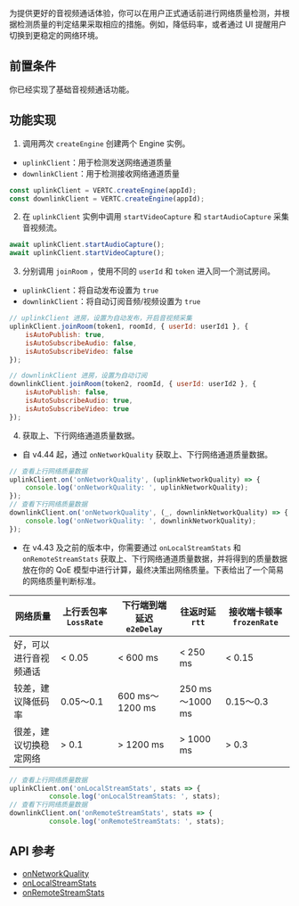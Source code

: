 为提供更好的音视频通话体验，你可以在用户正式通话前进行网络质量检测，并根据检测质量的判定结果采取相应的措施。例如，降低码率，或者通过 UI 提醒用户切换到更稳定的网络环境。

## 前置条件

你已经实现了基础音视频通话功能。

## 功能实现

1. 调用两次 `createEngine` 创建两个 Engine 实例。

- `uplinkClient`：用于检测发送网络通道质量
- `downlinkClient`：用于检测接收网络通道质量

```javascript
const uplinkClient = VERTC.createEngine(appId);
const downlinkClient = VERTC.createEngine(appId);
```

2. 在 `uplinkClient` 实例中调用 `startVideoCapture` 和 `startAudioCapture` 采集音视频流。

```javascript
await uplinkClient.startAudioCapture();
await uplinkClient.startVideoCapture();
```

3. 分别调用 `joinRoom` ，使用不同的 `userId` 和 `token` 进入同一个测试房间。

- `uplinkClient`：将自动发布设置为 `true`
- `downlinkClient`：将自动订阅音频/视频设置为 `true`

```javascript
// uplinkClient 进房，设置为自动发布，开启音视频采集
uplinkClient.joinRoom(token1, roomId, { userId: userId1 }, {
    isAutoPublish: true,
    isAutoSubscribeAudio: false,
    isAutoSubscribeVideo: false
});

// downlinkClient 进房，设置为自动订阅
downlinkClient.joinRoom(token2, roomId, { userId: userId2 }, {
    isAutoPublish: false,
    isAutoSubscribeAudio: true,
    isAutoSubscribeVideo: true
});
```

4. 获取上、下行网络通道质量数据。

- 自 v4.44 起，通过 `onNetworkQuality` 获取上、下行网络通道质量数据。

```javascript
// 查看上行网络质量数据
uplinkClient.on('onNetworkQuality', (uplinkNetworkQuality) => {
    console.log('onNetworkQuality: ', uplinkNetworkQuality);
});
// 查看下行网络质量数据
downlinkClient.on('onNetworkQuality', (_, downlinkNetworkQuality) => {
    console.log('onNetworkQuality: ', downlinkNetworkQuality);
});
```

- 在 v4.43 及之前的版本中，你需要通过 `onLocalStreamStats` 和 `onRemoteStreamStats` 获取上、下行网络通道质量数据，并将得到的质量数据放在你的 QoE 模型中进行计算，最终决策出网络质量。下表给出了一个简易的网络质量判断标准。
	
|网络质量 |上行丢包率 `LossRate` |下行端到端延迟 `e2eDelay`|往返时延 `rtt`|接收端卡顿率 `frozenRate` |
|---|---|---|---|---|
|好，可以进行音视频通话 |< 0.05 |< 600 ms |< 250 ms |< 0.15 |
|较差，建议降低码率 |0.05～0.1 |600 ms～1200 ms |250 ms～1000 ms |0.15～0.3 |
|很差，建议切换稳定网络 |\> 0.1 |\> 1200 ms |\> 1000 ms |\> 0.3 |


```javascript
// 查看上行网络质量数据
uplinkClient.on('onLocalStreamStats', stats => {
          console.log('onLocalStreamStats: ', stats);
// 查看下行网络质量数据
downlinkClient.on('onRemoteStreamStats', stats => {
          console.log('onRemoteStreamStats: ', stats);
```

## API 参考

- [onNetworkQuality](104479.md#engineevents-onnetworkquality)
- [onLocalStreamStats](104479.md#engineevents-onlocalstreamstats)
- [onRemoteStreamStats](104479.md#engineevents-onremotestreamstats)